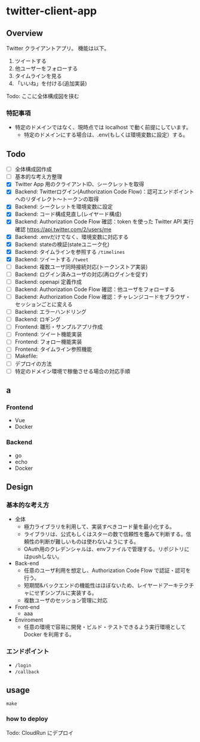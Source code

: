 # twitter-client-app

## Overview

Twitter クライアントアプリ。
機能は以下。

1. ツイートする
2. 他ユーザーをフォローする
3. タイムラインを見る
4. 「いいね」を付ける(追加実装)

Todo: ここに全体構成図を挟む

### 特記事項
- 特定のドメインではなく、現時点では localhost で動く前提にしています。
  - 特定のドメインにする場合は、.env(もしくは環境変数に設定）する。

## Todo

- [ ] 全体構成図作成
- [ ] 基本的な考え方整理
- [x] Twitter App 用のクライアントID、シークレットを取得
- [x] Backend: Twitterログイン(Authorization Code Flow)：認可エンドポイントへのリダイレクト～トークンの取得
- [x] Backend: シークレットを環境変数に設定
- [x] Backend: コード構成見直し(レイヤード構成)
- [x] Backend: Authorization Code Flow 確認：token を使った Twitter API 実行確認 https://api.twitter.com/2/users/me
- [x] Backend: .envだけでなく、環境変数に対応する
- [x] Backend: stateの検証(stateユニーク化)
- [x] Backend: タイムラインを参照する `/timelines`
- [x] Backend: ツイートする `/tweet`
- [ ] Backend: 複数ユーザ同時接続対応(トークンストア実装)
- [ ] Backend: ログイン済みユーザの対応(再ログインを促す)
- [ ] Backend: openapi 定義作成
- [ ] Backend: Authorization Code Flow 確認：他ユーザをフォローする
- [ ] Backend: Authorization Code Flow 確認：チャレンジコードをブラウザ・セッションごとに変える
- [ ] Backend: エラーハンドリング
- [ ] Backend: ロギング
- [ ] Frontend: 雛形・サンプルアプリ作成
- [ ] Frontend: ツイート機能実装
- [ ] Frontend: フォロー機能実装
- [ ] Frontend: タイムライン参照機能
- [ ] Makefile:
- [ ] デプロイの方法
- [ ] 特定のドメイン環境で稼働させる場合の対応手順

## a

### Frontend
- Vue
- Docker

### Backend
- go
- echo
- Docker

## Design

### 基本的な考え方

- 全体
  - 極力ライブラリを利用して、実装すべきコード量を最小化する。
  - ライブラリは、公式もしくはスターの数で信頼性を鑑みて判断する。信頼性の判断が難しいものは使わないようにする。
  - OAuth用のクレデンシャルは、envファイルで管理する。リポジトリにはpushしない。
- Back-end
  - 任意のユーザ利用を想定し、Authorization Code Flow で認証・認可を行う。
  - 短期間&バックエンドの機能性はほぼないため、レイヤードアーキテクチャにせずシンプルに実装する。
  - 複数ユーザのセッション管理に対応
- Front-end
  - aaa
- Enviroment
  - 任意の環境で容易に開発・ビルド・テストできるよう実行環境として Docker を利用する。

### エンドポイント
- `/login`
- `/callback`

## usage

```
make
```

### how to deploy

Todo: CloudRun にデプロイ
